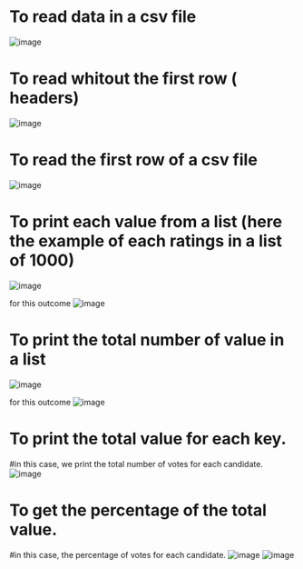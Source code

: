 # To read data in a csv file
![image](https://user-images.githubusercontent.com/78506782/111400336-81c39c80-869d-11eb-801b-80ea659fb825.png)


# To read whitout the first row ( headers)
![image](https://user-images.githubusercontent.com/78506782/111400951-bedc5e80-869e-11eb-88c3-e35421630a48.png)




# To read the first row of a csv file
![image](https://user-images.githubusercontent.com/78506782/111400180-2abdc780-869d-11eb-8671-65b5e2c21124.png)


# To print each value from a list (here the example of each ratings in a list of 1000)

![image](https://user-images.githubusercontent.com/78506782/111408411-a6bf0c00-86ab-11eb-9dde-357abcf0cff3.png)

for this outcome ![image](https://user-images.githubusercontent.com/78506782/111408521-c9e9bb80-86ab-11eb-865c-28ea8ce3df57.png)

# To print the total number of value in a list
![image](https://user-images.githubusercontent.com/78506782/111545926-3ff22f00-874d-11eb-863d-c406227deeb3.png)

for this outcome ![image](https://user-images.githubusercontent.com/78506782/111546050-6d3edd00-874d-11eb-8b80-a0a5583accce.png)

# To print the total value for each key. 
#in this case, we print the total number of votes for each candidate.
![image](https://user-images.githubusercontent.com/78506782/111549184-256e8480-8752-11eb-8923-78653ead2f9b.png)

# To get the percentage of the total value.
#in this case, the percentage of votes for each candidate.
![image](https://user-images.githubusercontent.com/78506782/111551231-23a6c000-8756-11eb-83c2-27c51d6f1dc8.png)
![image](https://user-images.githubusercontent.com/78506782/111553058-fa882e80-8759-11eb-8257-43fa35468155.png)
